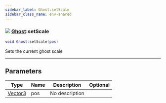 ```yaml
---
sidebar_label: Ghost:setScale
sidebar_class_name: env-shared
---
```


### ![](/img/wiki/shared.png) [Ghost](../ghost/README.md):setScale

```lua
void Ghost:setScale(pos)
```

Sets the current ghost scale<br/>

-----------------
## Parameters

| Type   | Name | Description | Optional |
| ------ | ---- | ----------- | -------: |
| [Vector3](../vector3/README.md) | pos | No description |   |
